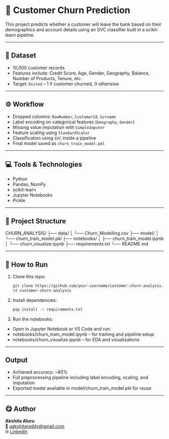# 🧠 Customer Churn Prediction

This project predicts whether a customer will leave the bank based on their demographics and account details using an SVC classifier built in a scikit-learn pipeline.

---

## 📌 Dataset
- 10,000 customer records
- Features include: Credit Score, Age, Gender, Geography, Balance, Number of Products, Tenure, etc.
- Target: `Exited` – 1 if customer churned, 0 otherwise

---

## ⚙️ Workflow

- Dropped columns: `RowNumber`, `CustomerId`, `Surname`
- Label encoding on categorical features (`Geography`, `Gender`)
- Missing value imputation with `SimpleImputer`
- Feature scaling using `StandardScaler`
- Classification using `SVC` inside a pipeline
- Final model saved as `churn_train_model.pkl`

---

## 💻 Tools & Technologies
- Python
- Pandas, NumPy
- scikit-learn
- Jupyter Notebooks
- Pickle

---

## 📂 Project Structure
CHURN_ANALYSIS/ ├── data/ │ └── Churn_Modelling.csv ├── model/ │ └── churn_train_model.pkl ├── notebooks/ │ ├── churn_train_model.ipynb │ └── churn_visualize.ipynb ├── requirements.txt └── README.md

---

## 🚀 How to Run
1. Clone this repo:
   ```bash
   git clone https://github.com/your-username/customer-churn-analysis.git
   cd customer-churn-analysis
   ```

2. Install dependencies:
    ```bash
    pip install -r requirements.txt
    ```

3. Run the notebooks:
- Open in Jupyter Notebook or VS Code and run:
- notebooks/churn_train_model.ipynb – for training and pipeline setup
- notebooks/churn_visualize.ipynb – for EDA and visualizations

---

## Output
- Achieved accuracy: ~85%
- Full preprocessing pipeline including label encoding, scaling, and imputation
- Exported model available in model/churn_train_model.pkl for reuse

---

## 😋 Author

**Akshita Aluru**  
📧 aakshitareddy@gmail.com  
🌐 [LinkedIn](https://www.linkedin.com/in/akshita-aluru-7664a1217)
